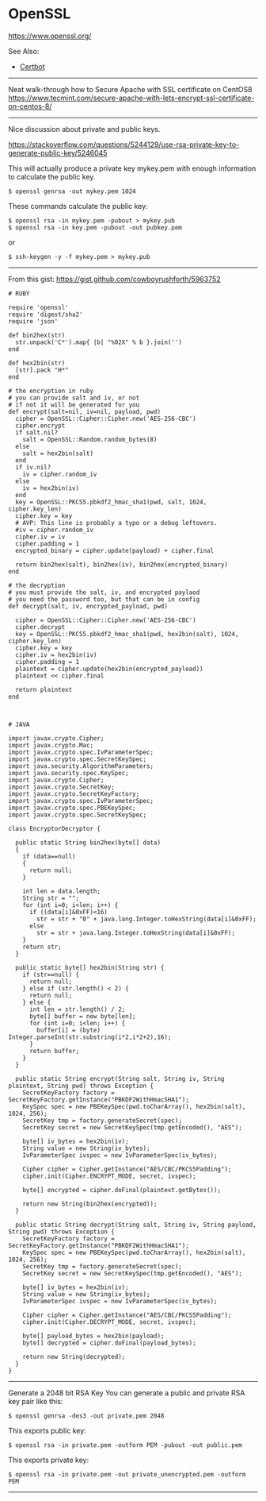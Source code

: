 # OpenSSL

https://www.openssl.org/

See Also:

  - [Certbot](Certbot.md)

---

Neat walk-through how to Secure Apache with SSL certificate on CentOS8
https://www.tecmint.com/secure-apache-with-lets-encrypt-ssl-certificate-on-centos-8/

---

Nice discussion about private and public keys.

https://stackoverflow.com/questions/5244129/use-rsa-private-key-to-generate-public-key/5246045


This will actually produce a private key mykey.pem with enough information to calculate
the public key.

    $ openssl genrsa -out mykey.pem 1024

These commands calculate the public key:

    $ openssl rsa -in mykey.pem -pubout > mykey.pub
    $ openssl rsa -in key.pem -pubout -out pubkey.pem

or

    $ ssh-keygen -y -f mykey.pem > mykey.pub

---

From this gist: https://gist.github.com/cowboyrushforth/5963752

    # RUBY 
    
    require 'openssl'
    require 'digest/sha2'
    require 'json'
    
    def bin2hex(str)
      str.unpack('C*').map{ |b| "%02X" % b }.join('')
    end
    
    def hex2bin(str)
      [str].pack "H*"
    end
    
    # the encryption in ruby
    # you can provide salt and iv, or not
    # if not it will be generated for you
    def encrypt(salt=nil, iv=nil, payload, pwd)
      cipher = OpenSSL::Cipher::Cipher.new('AES-256-CBC')
      cipher.encrypt
      if salt.nil?
        salt = OpenSSL::Random.random_bytes(8)
      else
        salt = hex2bin(salt)
      end
      if iv.nil?
        iv = cipher.random_iv
      else
        iv = hex2bin(iv)
      end
      key = OpenSSL::PKCS5.pbkdf2_hmac_sha1(pwd, salt, 1024, cipher.key_len)
      cipher.key = key
      # AVP: This line is probably a typo or a debug leftovers.
      #iv = cipher.random_iv
      cipher.iv = iv
      cipher.padding = 1 
      encrypted_binary = cipher.update(payload) + cipher.final
    
      return bin2hex(salt), bin2hex(iv), bin2hex(encrypted_binary) 
    end
    
    # the decryption
    # you must provide the salt, iv, and encrypted paylaod
    # you need the password too, but that can be in config
    def decrypt(salt, iv, encrypted_payload, pwd)
    
      cipher = OpenSSL::Cipher::Cipher.new('AES-256-CBC')
      cipher.decrypt
      key = OpenSSL::PKCS5.pbkdf2_hmac_sha1(pwd, hex2bin(salt), 1024, cipher.key_len)
      cipher.key = key
      cipher.iv = hex2bin(iv)
      cipher.padding = 1 
      plaintext = cipher.update(hex2bin(encrypted_payload))
      plaintext << cipher.final
    
      return plaintext
    end
    
    
    
    # JAVA
    
    import javax.crypto.Cipher;
    import javax.crypto.Mac;
    import javax.crypto.spec.IvParameterSpec;
    import javax.crypto.spec.SecretKeySpec;
    import java.security.AlgorithmParameters;
    import java.security.spec.KeySpec;
    import javax.crypto.Cipher;
    import javax.crypto.SecretKey;
    import javax.crypto.SecretKeyFactory;
    import javax.crypto.spec.IvParameterSpec;
    import javax.crypto.spec.PBEKeySpec;
    import javax.crypto.spec.SecretKeySpec;
    
    class EncryptorDecryptor {
    
      public static String bin2hex(byte[] data)
      {
        if (data==null)
        {
          return null;
        }
    
        int len = data.length;
        String str = "";
        for (int i=0; i<len; i++) {
          if ((data[i]&0xFF)<16)
            str = str + "0" + java.lang.Integer.toHexString(data[i]&0xFF);
          else
            str = str + java.lang.Integer.toHexString(data[i]&0xFF);
        }
        return str;
      }
    
      public static byte[] hex2bin(String str) {
        if (str==null) {
          return null;
        } else if (str.length() < 2) {
          return null;
        } else {
          int len = str.length() / 2;
          byte[] buffer = new byte[len];
          for (int i=0; i<len; i++) {
            buffer[i] = (byte) Integer.parseInt(str.substring(i*2,i*2+2),16);
          }
          return buffer;
        }
      }
    
      public static String encrypt(String salt, String iv, String plaintext, String pwd) throws Exception {
        SecretKeyFactory factory = SecretKeyFactory.getInstance("PBKDF2WithHmacSHA1");
        KeySpec spec = new PBEKeySpec(pwd.toCharArray(), hex2bin(salt), 1024, 256);
        SecretKey tmp = factory.generateSecret(spec);
        SecretKey secret = new SecretKeySpec(tmp.getEncoded(), "AES");
    
        byte[] iv_bytes = hex2bin(iv);
        String value = new String(iv_bytes);
        IvParameterSpec ivspec = new IvParameterSpec(iv_bytes);
    
        Cipher cipher = Cipher.getInstance("AES/CBC/PKCS5Padding");
        cipher.init(Cipher.ENCRYPT_MODE, secret, ivspec);
    
        byte[] encrypted = cipher.doFinal(plaintext.getBytes());
    
        return new String(bin2hex(encrypted));
      }
    
      public static String decrypt(String salt, String iv, String payload, String pwd) throws Exception {
        SecretKeyFactory factory = SecretKeyFactory.getInstance("PBKDF2WithHmacSHA1");
        KeySpec spec = new PBEKeySpec(pwd.toCharArray(), hex2bin(salt), 1024, 256);
        SecretKey tmp = factory.generateSecret(spec);
        SecretKey secret = new SecretKeySpec(tmp.getEncoded(), "AES");
    
        byte[] iv_bytes = hex2bin(iv);
        String value = new String(iv_bytes);
        IvParameterSpec ivspec = new IvParameterSpec(iv_bytes);
    
        Cipher cipher = Cipher.getInstance("AES/CBC/PKCS5Padding");
        cipher.init(Cipher.DECRYPT_MODE, secret, ivspec);
    
        byte[] payload_bytes = hex2bin(payload);
        byte[] decrypted = cipher.doFinal(payload_bytes);
    
        return new String(decrypted);
      }
    }

---

Generate a 2048 bit RSA Key
You can generate a public and private RSA key pair like this:

    $ openssl genrsa -des3 -out private.pem 2048

This exports public key:

    $ openssl rsa -in private.pem -outform PEM -pubout -out public.pem

This exports private key:

    $ openssl rsa -in private.pem -out private_unencrypted.pem -outform PEM

---
